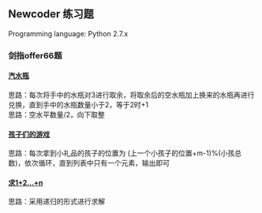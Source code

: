 ## Newcoder 练习题
Programming language: Python 2.7.x
### 剑指offer66题  
#### [汽水瓶](https://github.com/JX-Wang/NewCoder/tree/master/%E6%B1%BD%E6%B0%B4%E7%93%B6)
思路：每次将手中的水瓶对3进行取余，将取余后的空水瓶加上换来的水瓶再进行兑换，直到手中的水瓶数量小于2，等于2时+1  
思路：空水平数量/2，向下取整  
#### [孩子们的游戏](https://github.com/JX-Wang/NewCoder/tree/master/%E5%AD%A9%E5%AD%90%E4%BB%AC%E7%9A%84%E6%B8%B8%E6%88%8F)
思路：每次拿到小礼品的孩子的位置为 (上一个小孩子的位置+m-1)%(小孩总数)，依次循环，直到列表中只有一个元素，输出即可
#### [求1+2...+n](https://github.com/JX-Wang/NewCoder/tree/master/%E6%B1%821+2...+n)
思路：采用递归的形式进行求解
